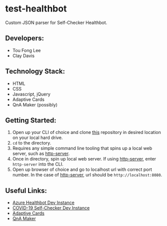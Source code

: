 # test-healthbot

Custom JSON parser for Self-Checker Healthbot.

## Developers:

- Tou Fong Lee
- Clay Davis

## Technology Stack:

- HTML
- CSS
- Javascript, jQuery
- Adaptive Cards
- QnA Maker (possibly)

## Getting Started:

1. Open up your CLI of choice and clone [this](https://github.com/leetoufong/test-healthbot) repository in desired location on your local hard drive.
2. `cd` to the directory.
3. Requires any simple command line tooling that spins up a local web server, such as [http-server](https://www.npmjs.com/package/http-server).
4. Once in directory, spin up local web server. If using [http-server](https://www.npmjs.com/package/http-server), enter `http-server` into the CLI.
5. Open up browser of choice and go to localhost url with correct port number. In the case of [http-server](https://www.npmjs.com/package/http-server), url should be `http://localhost:8080`.

## Useful Links:

- [Azure Healthbot Dev Instance](https://eastus.healthbot.microsoft.com/account/cdcetdabtestcovidhealthbot-byzwl2p/scenarios/manage)
- [COVID-19 Self-Checker Dev Instance](https://www.cdc.gov/coronavirus/2019-ncov/symptoms-testing/coronavirus-self-checker.html)
- [Adaptive Cards](http://adaptivecards.io/)
- [QnA Maker](https://www.qnamaker.ai/)

